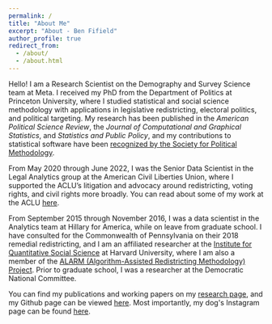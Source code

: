 ```yaml
---
permalink: /
title: "About Me"
excerpt: "About - Ben Fifield"
author_profile: true
redirect_from: 
  - /about/
  - /about.html
---
```


Hello! I am a Research Scientist on the Demography and Survey Science team at Meta. I received my PhD from the Department of Politics at Princeton University, where I studied statistical and social science methodology with applications in legislative redistricting, electoral politics, and political targeting. My research has been published in the _American Political Science Review_, the _Journal of Computational and Graphical Statistics_, and _Statistics and Public Policy_, and my contributions to statistical software have been [recognized by the Society for Political Methodology](https://polmeth.org/news/2021-statistical-software-award). 

From May 2020 through June 2022, I was the Senior Data Scientist in the Legal Analytics group at the American Civil Liberties Union, where I supported the ACLU’s litigation and advocacy around redistricting, voting rights, and civil rights more broadly. You can read about some of my work at the ACLU [here](https://www.aclu.org/report/racial-justice-demands-every-vote-counted).

From September 2015 through November 2016, I was a data scientist in the Analytics team at Hillary for America, while on leave from graduate school. I have consulted for the Commonwealth of Pennsylvania on their 2018 remedial redistricting, and I am an affiliated researcher at the [Institute for Quantitative Social Science](https://www.iq.harvard.edu/) at Harvard University, where I am also a member of the [ALARM (Algorithm-Assisted Redistricting Methodology) Project](https://alarm-redist.github.io/). Prior to graduate school, I was a researcher at the Democratic National Committee.

You can find my publications and working papers on my [research page](/research/), and my Github page can be viewed [here](https://github.com/bfifield). Most importantly, my dog's Instagram page can be found [here](https://www.instagram.com/handsomecharliepup/).

